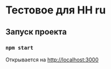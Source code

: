 # Тестовое для HH ru

## Запуск проекта

### `npm start`

Открывается на [http://localhost:3000](http://localhost:3000)
